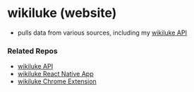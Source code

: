 # wikiluke (website)

- pulls data from various sources, including my [wikiluke API](https://github.com/lmackenzie94/wikiluke-api)

### Related Repos

- [wikiluke API](https://github.com/lmackenzie94/wikiluke-api)
- [wikiluke React Native App](https://github.com/lmackenzie94/wikiluke-app)
- [wikiluke Chrome Extension](https://github.com/lmackenzie94/wikiluke-chrome-ext)
